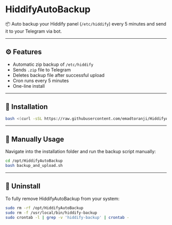 # HiddifyAutoBackup

📦 Auto backup your Hiddify panel (`/etc/hiddify`) every 5 minutes and send it to your Telegram via bot.

---

## ⚙️ Features

- Automatic zip backup of `/etc/hiddify`
- Sends `.zip` file to Telegram
- Deletes backup file after successful upload
- Cron runs every 5 minutes
- One-line install

---

## 🚀 Installation

```bash
bash <(curl -sSL https://raw.githubusercontent.com/emadtoranji/HiddifyAutoBackup/main/install.sh)
```

---

## 📍 Manually Usage

Navigate into the installation folder and run the backup script manually:

```bash
cd /opt/HiddifyAutoBackup
bash backup_and_upload.sh
```

---

## 🧹 Uninstall

To fully remove HiddifyAutoBackup from your system:

```bash
sudo rm -rf /opt/HiddifyAutoBackup
sudo rm -f /usr/local/bin/hiddify-backup
sudo crontab -l | grep -v 'hiddify-backup' | crontab -
